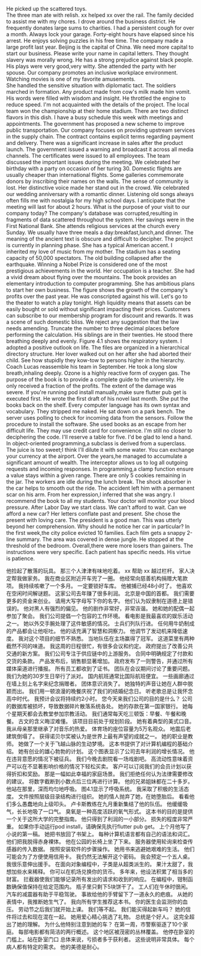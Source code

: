 He picked up the scattered toys.    
The three man ate with relish.
xx helped xx over the rail.
The family decided to assist me with my chores.
I drove around the business district.
He frequently donates large sums to charities.
I had a persistent cough for over a month.
Always lock your garage.
Forty-eight hours have elapsed since his arrest.
He enjoys solving puzzles in his free time.
The company made a large profit last year.
Beijing is the capital of China.
We need more capital to start our business.
Please write your name in capital letters.
They thought slavery was morally wrong.
He has a strong prejudice against black people.
His plays were very good,very witty.
She attended the party with her spouse.
Our company promotes an inclusive workplace environment.
Watching movies is one of my favorite amusements.   
She handled the sensitive situation with diplomatic tact.
The soldiers marched in formation.
Any product made from cow's milk made him vomit.
His words were filled with wisdom and insight.
He throttled the engine to reduce speed.
I'm not acquainted with the details of the project.
The local team won the championship at their home stadium.
There are two distinct flavors in this dish.
I have a busy schedule this week with meetings and appointments.
The government has proposed a new scheme to improve public transportation.
Our company focuses on providing upstream services in the supply chain.
The contract contains explicit terms regarding payment and delivery.
There was a significant increase in sales after the product launch.
The government issued a warning and broadcast it across all media channels.
The certificates were issued to all employees.
The team discussed the important issues during the meeting.
We celebrated her birthday with a party on occasion of her turing 30.
Domestic flights are usually cheaper than international flights.
Some galleries commemorate donors by inscribing their names on the walls. 
The sense of community is lost.
Her distinctive voice made her stand out in the crowd.
We celebrated our wedding anniversary with a romantic dinner.
Listening old songs always often fills me with nostalgia for my high school days.
I anticipate that the meeting will last for about 2 hours.
What is the purpose of your visit to our company today?
The company's database was corrupted,resulting in fragments of data scattered throughout the system.
Her savings were in the First National Bank.
She attends religious services at the church every Sunday.
We usually have three meals a day:breakfast,lunch,and dinner.
The meaning of the ancient text is obscure and difficult to decipher.
The project is currently in planning phase.
She has a typical American accent.
I inherited my love of music from my mother.
The stadium has a seating capacity of 50,000 spectators.
The old building collapsed after the earthquake.
Winning a Nobel Prize is considered one of the most prestigious achievements in the world.
Her occupation is a teacher.
She had a vivid dream about flying over the mountains.
The book provides an elementary introduction to computer programming.
She has ambitious plans to start her own business.
The figure shows the growth of the company's profits over the past year.
He was conscripted against his will.
Let's go to the theater to watch a play tonight.
High liquidity means that assets can be easily bought or sold without significant impacting their prices.
Customers can subscribe to our membership program for discount and rewards.
It was a scene of such domestic bliss.
We reject any suggestion that the law needs amending.
Truncate the number to three decimal places before performing the calculation.
His siblings are in their twenties. 
He stood there breathing deeply and evenly.
Figure 4.1 shows the respiratory system.
I adopted a positive outlook on life.
The files are organized in a hierarchical directory structure.
Her lover walked out on her after she had aborted their child.
See how stupidly they kow-tow to persons higher in the hierarchy.
Coach Lucas reassemble his team in September.
He took a long slow breath,inhaling deeply.
Ozone is a highly reactive form of oxygen gas.
The purpose of the book is to provide a complete guide to the university.
He only received a fraction of the profits.
The extent of the damage was severe.
If you're running pod install manually,make sure flutter pub get is executed first.
He wrote the first draft of his novel last month.
She put the books back on the shelf.
Every computer language has its own syntax and vocabulary.
They stripped me naked.
He sat down on a park bench.
The server uses polling to check for incoming data from the sensors.
Follow the procedure to install the software.
She used books as an escape from her difficult life.
They may use credit card for convenience.
I'm still no closer to deciphering the code.
I'll reserve a table for five.
I'd be glad to lend a hand.
In object-oriented programming,a subclass is derived from a superclass. 
The juice is too sweet;I think I'll dilute it with some water.
You can exchange your currency at the airport.
Over the years,he managed to accumulate a significant amount of wealth.
The interceptor allows us to log all outgoing requests and incoming responses.
In programming,a clamp function ensure a value stays within a given range.
There are only 5 cookies remaining in the jar.
The workers are idle during the lunch break.
The shock absorber in the car helps to smooth out the ride.
The accident left him with a permanent scar on his arm.
From her expression,I inferred that she was angry.
I recommend the book to all my students.
Your doctor will monitor your blood pressure.
After Labor Day we start class.
We can't afford to wait.
Can we afford a new car?
Her letters conflate past and present.
She chose the present with loving care.
The president is a good man.
This was utterly beyond her comprehension.
Why should he notice her car in particular?
In the first week,the city police evicted 10 families.
Each film gets a snappy 2-line summary.
The area was covered in dense jungle.
He stopped at the threshold of the bedroom.
Overall,there were more losers than gainers.
The instructions were very specific.
Each patient has specific needs.
His virtue is patience.


他捡起了散落的玩具。
那三个人津津有味地吃着。
xx 帮助 xx 越过栏杆。
家人决定帮我做家务。
我在商业区附近开车兜了一圈。
他经常向慈善机构捐赠大笔款项。
我持续咳嗽了一个多月。
一定要锁好车库。
他被捕已经48小时了。
他喜欢在空闲时间解谜题。
这家公司去年赚了很多利润。
北京是中国的首都。
我们需要更多的资金来创业。
请用大写字母写下你的名字。
他们认为奴隶制在道德上是错误的。
他对黑人有强烈的偏见。
他的剧作非常好，非常诙谐。
她和她的配偶一起参加了聚会。
我们公司提倡一个包容的工作环境。
看电影是我最喜欢的娱乐活动之一。
她以外交手腕处理了这件敏感的情况。
士兵们列队行进。
任何用牛奶制成的产品都会让他呕吐。
他的话充满了智慧和洞察力。
他调节了发动机来降低速度。
我对这个项目的细节不熟悉。
当地队伍在主场赢得了冠军。
这道菜里有两种截然不同的味道。
我这周的日程很忙，有很多会议和约定。
政府提出了改善公共交通的新方案。
我们公司专注于供应链中的上游服务。
合同中明确规定了付款和交货的条款。
产品发布后，销售额显著增加。
政府发布了一则警告，并通过所有媒体渠道进行播报。
所有员工都收到了证书。
团队在会议期间讨论了重要问题。
我们为她的30岁生日举行了派对。
国内航班通常比国际航班便宜。
一些画廊通过在墙上刻上名字来纪念捐赠者。
团体意识消失了。
她独特的声音让她在人群中脱颖而出。
我们用一顿浪漫的晚餐庆祝了我们的结婚纪念日。
听老歌总是让我怀念高中时代。
我预计会议将持续约2小时。
您今天来我们公司的目的是什么？
公司的数据库被损坏，导致数据碎片散落系统各处。
她的存款在第一国家银行。
她每个星期天都会去教堂参加宗教活动。
我们通常每天吃三顿饭：早餐、午餐和晚餐。
古文的含义晦涩难懂。
该项目目前处于规划阶段。
她有着典型的美式口音。
我从母亲那里继承了对音乐的热爱。
体育场的座位容量为5万名观众。
地震后老建筑倒塌了。
获得诺贝尔奖被认为是世界上最有声望的成就之一。
她的职业是教师。
她做了一个关于飞越山脉的生动梦境。
这本书提供了对计算机编程的基础介绍。
她有创业的雄心勃勃的计划。
这个图表显示了公司去年利润的增长情况。
他在违背意愿的情况下被征兵。
我们今晚去剧院看一场戏剧吧。
高流动性意味着资产可以在不显著影响价格的情况下轻松买卖。
客户可以订阅我们的会员计划以获得折扣和奖励。
那是一幅如此幸福的家庭场景。
我们拒绝任何认为法律需要修改的建议。
将数字截断到小数点后三位再进行计算。
他的兄弟姐妹都在二十多岁。
他站在那里，深而均匀地呼吸。
图4.1显示了呼吸系统。
我采取了积极的生活态度。
文件按照层级目录结构进行组织。
她的情人抛弃了她，在她堕胎后。
看看他们多么愚蠢地向上级叩头。
卢卡斯教练在九月重新集结了他的队伍。
他缓缓吸气，长长地吸了一口气。
臭氧是一种高度活跃的氧气形式。
这本书的目的是提供一个关于这所大学的完整指南。
他只得到了利润的一小部分。
损失的程度非常严重。
如果你手动运行pod install，请确保先执行flutter pub get。
上个月他写了小说的第一稿。
她把书放回了书架上。
每种计算机语言都有自己的语法和词汇。
他们把我脱得赤身裸体。
他在公园的长椅上坐了下来。
服务器使用轮询来检查传感器的传入数据。
按照安装软件的步骤操作。
她用书来逃避她艰难的生活。
他们可能会为了方便使用信用卡。
我仍然无法解开这个密码。
我会预定一个五人桌。
我很乐意伸出援手。
在面向对象编程中，子类是从超类派生的。
果汁太甜了，我想加些水来稀释。
你可以在机场兑换你的货币。
多年来，他设法积累了相当多的财富。
拦截器使我们能够记录所有发出的请求和收到的响应。
在编程中，钳制函数确保值保持在给定范围内。
瓶子里只剩下5块饼干了。
工人们在午休时很闲。
汽车的减震器有助于平稳驾驶。
事故给他的手臂留下了一道永久的疤痕。
从她的表情中，我推断她生气了。
我向所有学生推荐这本书。
你的医生会监测你的血压。
劳动节之后我们就开始上课。
我们等不起。
我们能买得起新车吗？
她的信件将过去和现在混在一起。
她用爱心精心挑选了礼物。
总统是个好人。
这完全超出了她的理解。
为什么他特别注意到她的车？
在第一周，市警察驱逐了10个家庭。
每部电影都有简洁的两行概述。
这个地区被茂密的丛林覆盖。
他停在卧室的门槛上。站在卧室门口
总体来说，亏损者多于获利者。
这些说明非常具体。
每个病人都有特定的需求。
他的美德是耐心。
